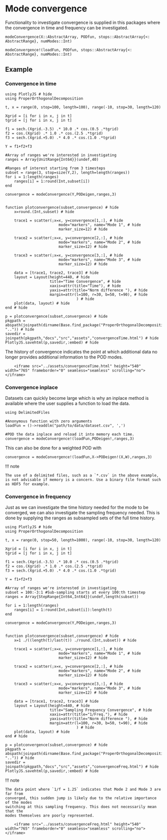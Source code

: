 # Mode convergence

Functionality to investigate convergence is supplied in this packages where the
convergence in time and frequency can be investigated.

```@docs
modeConvergence(X::AbstractArray, PODfun, stops::AbstractArray{<: AbstractRange}, numModes::Int)
```
```@docs
modeConvergence!(loadFun, PODfun, stops::AbstractArray{<: AbstractRange}, numModes::Int)
```

## Example

### Convergence in time
```@example convergence
using PlotlyJS # hide
using ProperOrthogonalDecomposition

t, x = range(0, stop=100, length=100), range(-10, stop=30, length=120)

Xgrid = [i for i in x, j in t]
tgrid = [j for i in x, j in t]

f1 = sech.(Xgrid.-3.5) .* 10.0 .* cos.(0.5 .*tgrid)
f2 = cos.(Xgrid) .* 1.0 .* cos.(2.5 .*tgrid)
f3 = sech.(Xgrid.+5.0) .* 4.0 .* cos.(1.0 .*tgrid)

Y = f1+f2+f3

#Array of ranges we're interested in investigating
ranges = Array{UnitRange{Int64}}(undef,40)         

#Ranges of interest starting from 3 timesteps 
subset = range(3, stop=size(Y,2), length=length(ranges))
for i = 1:length(ranges)
    ranges[i] = 1:round(Int,subset[i])
end

convergence = modeConvergence(Y,PODeigen,ranges,3)


function plotconvergence(subset,convergence) # hide
    x=round.(Int,subset) # hide

    trace1 = scatter(;x=x, y=convergence[1,:], # hide
                        mode="markers", name="Mode 1", # hide
                        marker_size=12) # hide

    trace2 = scatter(;x=x, y=convergence[2,:], # hide
                        mode="markers", name="Mode 2", # hide
                        marker_size=12) # hide

    trace3 = scatter(;x=x, y=convergence[3,:], # hide
                        mode="markers", name="Mode 3", # hide
                        marker_size=12) # hide
    
    data = [trace1, trace2, trace3] # hide
    layout = Layout(height=440, # hide
                    title="Time Convergence", # hide
                    xaxis=attr(title="Time"), # hide
                    yaxis=attr(title="Norm difference "), # hide
                    margin=attr(l=100, r=30, b=50, t=90), # hide
                                ) # hide
    plot(data, layout) # hide
end # hide

p = plotconvergence(subset,convergence) # hide
pkgpath = abspath(joinpath(dirname(Base.find_package("ProperOrthogonalDecomposition")), "..")) # hide
savedir = joinpath(pkgpath,"docs","src","assets","convergenceTime.html") # hide
PlotlyJS.savehtml(p,savedir,:embed) # hide
```
The history of convergence indicates the point at which additional data no longer provides additional
 information to the POD modes.

```@raw html
    <iframe src="../assets/convergenceTime.html" height="540" width="765" frameborder="0" seamless="seamless" scrolling="no"></iframe>
```


### Convergence inplace
Datasets can quickly become large which is why an inplace method is available where
the user supplies a function to load the data.

```@julia
using DelimitedFiles

#Anonymous function with zero arguments
loadFun = ()->readdlm("path/to/data/dataset.csv", ',')

#POD the data inplace and reload it into memory each time.
convergence = modeConvergence!(loadFun,PODeigen!,ranges,3)
```
This can also be done for a weighted POD with
```@julia
convergence = modeConvergence!(loadFun,X->PODeigen!(X,W),ranges,3)
```
!!! note

    The use of a delimited files, such as a `*.csv` in the above example, 
    is not advisable if memory is a concern. Use a binary file format such as HDF5 for example. 

### Convergence in frequency
Just as we can investigate the time history needed for the mode to be converged, 
we can also investigate the sampling frequency needed. This is done by supplying the 
ranges as subsampled sets of the full time history.

```@example convergencefreq
using PlotlyJS # hide
using ProperOrthogonalDecomposition

t, x = range(0, stop=50, length=1000), range(-10, stop=30, length=120)

Xgrid = [i for i in x, j in t]
tgrid = [j for i in x, j in t]

f1 = sech.(Xgrid.-3.5) .* 10.0 .* cos.(0.5 .*tgrid)
f2 = cos.(Xgrid) .* 1.0 .* cos.(2.5 .*tgrid)
f3 = sech.(Xgrid.+5.0) .* 4.0 .* cos.(1.0 .*tgrid)

Y = f1+f2+f3

#Array of ranges we're interested in investigating 
subset = 100:-3:1 #Sub-sampling starts at every 100:th timestep
ranges = Array{StepRange{Int64,Int64}}(undef,length(subset))         

for i = 1:length(ranges)
    ranges[i] = 1:round(Int,subset[i]):length(t)
end

convergence = modeConvergence(Y,PODeigen,ranges,3)


function plotconvergence(subset,convergence) # hide
    x=1 ./((length(t)/last(t)) ./round.(Int,subset)) # hide

    trace1 = scatter(;x=x, y=convergence[1,:], # hide
                        mode="markers", name="Mode 1", # hide
                        marker_size=12) # hide

    trace2 = scatter(;x=x, y=convergence[2,:], # hide
                        mode="markers", name="Mode 2", # hide
                        marker_size=12) # hide

    trace3 = scatter(;x=x, y=convergence[3,:], # hide
                        mode="markers", name="Mode 3", # hide
                        marker_size=12) # hide
    
    data = [trace1, trace2, trace3] # hide
    layout = Layout(height=440, # hide
                    title="Sampling Frequency Convergence", # hide
                    xaxis=attr(title="1/Freq."), # hide
                    yaxis=attr(title="Norm difference "), # hide
                    margin=attr(l=100, r=30, b=50, t=90), # hide
                                ) # hide
    plot(data, layout) # hide
end # hide

p = plotconvergence(subset,convergence) # hide
pkgpath = abspath(joinpath(dirname(Base.find_package("ProperOrthogonalDecomposition")), "..")) # hide
savedir = joinpath(pkgpath,"docs","src","assets","convergenceFreq.html") # hide
PlotlyJS.savehtml(p,savedir,:embed) # hide
```
!!! note

    The data point where `1/f = 1.25` indicates that Mode 2 and Mode 3 are far from
    converged, this sudden jump is likely due to the relative importance of the modes
    switching at this sampling frequency. This does not necessarily mean that the 
    modes themselves are poorly represented.

```@raw html
    <iframe src="../assets/convergenceFreq.html" height="540" width="765" frameborder="0" seamless="seamless" scrolling="no"></iframe>
```